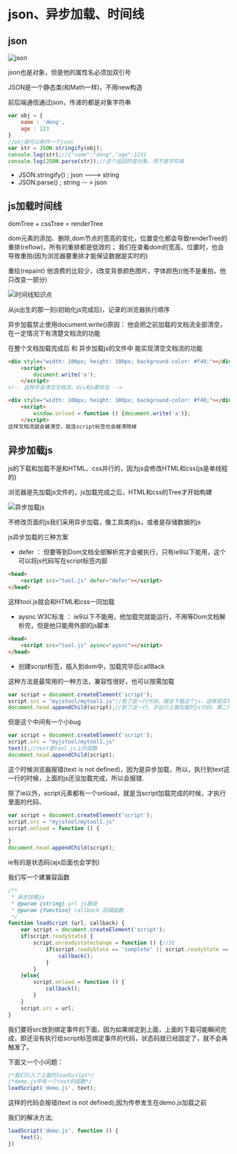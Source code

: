 # json、异步加载、时间线

## json

![json](../images/thirteenth.png)

json也是对象，但是他的属性名必须加双引号

JSON是一个静态类(和Math一样)，不用new构造

前后端通信通过json，传递的都是对象字符串

```js
var obj = {
    name : 'deng',
    age : 123
}
//obj就可以称作一个json
var str = JSON.stringify(obj);
console.log(str);//{"name":"deng","age":123}
console.log(JSON.parse(str));//这个返回的是对象，而不是字符串
```

- JSON.stringify() ;   json ---> string
- JSON.parse() ; string -- > json

## js加载时间线

domTree + cssTree = renderTree

dom元素的添加、删除,dom节点的宽高的变化，位置变化都会导致renderTree的重排(reflow)，所有的重排都是低效的；
我们在查看dom的宽高，位置时，也会导致重拍(因为浏览器要重排才能保证数据是实时的)

重绘(repaint) 他浪费的比较少，(改变背景颜色图片，字体颜色)(他不是重拍，他只改变一部分)

![时间线知识点](../images/fifteenth.png)

从js出生的那一刻(初始化js完成后)，记录的浏览器执行顺序

异步加载禁止使用document.write()原因： 他会把之前加载的文档流全部清空，在一定情况下有清楚文档流的功能

在整个文档加载完成后  和 异步加载js的文件中   能实现清空文档流的功能

```html
<div style="width: 100px; height: 100px; background-color: #f40;"></div>
    <script>
        document.write('a');
    </script>
<!-- 这样不会清空文档流，div和a都存在 -->
```

```html
<div style="width: 100px; height: 100px; background-color: #f40;"></div>
    <script>
        window.onload = function () {document.write('a')};
    </script>
这样文档流就会被清空，就连script标签也会被清除掉
```



## 异步加载js

js的下载和加载不是和HTML、css并行的，因为js会修改HTML和css(js是单线程的)

浏览器是先加载js文件的，js加载完成之后，HTML和css的Tree才开始构建

![异步加载js](../images/fourteenth.png)

不修改页面的js我们采用异步加载，像工具类的js，或者是存储数据的js

js异步加载的三种方案

- defer ： 但要等到Dom文档全部解析完才会被执行，只有ie9以下能用，这个可以将js代码写在script标签内部

```html
<head>
    <script src="tool.js" defer="defer"></script>
</head>
```

这样tool.js就会和HTML和css一同加载

- aysnc W3C标准 ： ie9以下不能用，他加载完就能运行，不用等Dom文档解析完，但是他只能用外部的js脚本

```html
<head>
    <script src="tool.js" aysnc="aysnc"></script>
</head>
```

- 创建script标签，插入到dom中，加载完毕后callBack

这种方法是最常用的一种方法，兼容性很好，也可以按需加载

```js
var script = document.createElement('script');
script.src = "myjstool/mytool1.js"//有了这一行代码，就会下载这个js，这样就实现了异步加载
document.head.appendChild(script);//到了这一行，才运行上面加载的js代码，第二行和第三行之间可以添加其他js代码
```

但是这个中间有一个小bug

```js
var script = document.createElement('script');
script.src = "myjstool/mytool1.js"
text();//text是tool.js上的函数
document.head.appendChild(script);
```

这个时候浏览器报错(text is not defined)，因为是异步加载，所以，执行到text这一行的时候，上面的js还没加载完成，所以会报错.

除了ie以外，script元素都有一个onload，就是当script加载完成的时候，才执行里面的代码、

```js
var script = document.createElement('script');
script.src = "myjstool/mytool1.js"
script.onload = function () {
    
}
document.head.appendChild(script);
```

ie有的是状态码(ajx后面也会学到)

我们写一个建兼容函数

```js
/**
 * 异步加载js
 * @param {string} url js路径
 * @param {function} callback 回调函数
 */
function loadScript (url, callback) {
    var script = document.createElement('script');
    if(script.readyState) {
        script.onreadystatechange = function () {//IE
            if(script.readyState == 'complete' || script.readyState == 'loaded') {
                callback();
            }
        }
    }else{
        script.onload = function () {
            callback();
        }
    }
    script.src = url;
}
```
我们要将src放到绑定事件的下面，因为如果绑定到上面，上面的下载可能瞬间完成，即还没有执行给script标签绑定事件的代码，状态码就已经固定了，就不会再触发了。

下面又一个小问题：

```js
/*我们引入了上面的loadScript*/
/*demo.js中有一个text的函数*/
loadScript('demo.js', text);
```

这样的代码会报错(text is not defined);因为传参发生在demo.js加载之前

我们的解决方法;

```js
loadScript('demo.js', function () {
    text();
})
```
